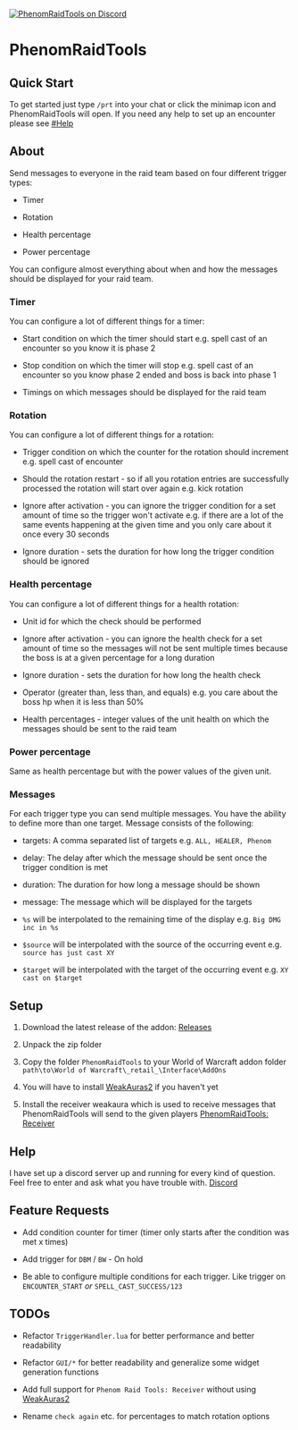 [![PhenomRaidTools on Discord](https://img.shields.io/badge/discord-PhenomRaidTools-738bd7.svg)](https://discord.gg/s5HEuMQ)
# PhenomRaidTools
## Quick Start
To get started just type `/prt` into your chat or click the minimap icon and PhenomRaidTools will open. If you need any help to set up an encounter please see [#Help](https://github.com/PhenomDevel/PhenomRaidTools#help)

## About
Send messages to everyone in the raid team based on four different trigger types:

- Timer

- Rotation

- Health percentage

- Power percentage

You can configure almost everything about when and how the messages should be displayed for your raid team.


### Timer
You can configure a lot of different things for a timer:

- Start condition on which the timer should start e.g. spell cast of an encounter so you know it is phase 2

- Stop condition on which the timer will stop e.g. spell cast of an encounter so you know phase 2 ended and boss is back into phase 1

- Timings on which messages should be displayed for the raid team


### Rotation
You can configure a lot of different things for a rotation:

- Trigger condition on which the counter for the rotation should increment e.g. spell cast of encounter

- Should the rotation restart - so if all you rotation entries are successfully processed the rotation will start over again e.g. kick rotation

- Ignore after activation - you can ignore the trigger condition for a set amount of time so the trigger won't activate e.g. if there are a lot of the same events happening at the given time and you only care about it once every 30 seconds

- Ignore duration - sets the duration for how long the trigger condition should be ignored


### Health percentage
You can configure a lot of different things for a health rotation:

- Unit id for which the check should be performed

- Ignore after activation - you can ignore the health check for a set amount of time so the messages will not be sent multiple times because the boss is at a given percentage for a long duration

- Ignore duration - sets the duration for how long the health check

- Operator (greater than, less than, and equals) e.g. you care about the boss hp when it is less than 50%

- Health percentages - integer values of the unit health on which the messages should be sent to the raid team


### Power percentage
Same as health percentage but with the power values of the given unit.

### Messages
For each trigger type you can send multiple messages. You have the ability to define more than one target.
Message consists of the following:

- targets: A comma separated list of targets e.g. `ALL, HEALER, Phenom`

- delay: The delay after which the message should be sent once the trigger condition is met

- duration: The duration for how long a message should be shown

- message: The message which will be displayed for the targets

 - `%s` will be interpolated to the remaining time of the display e.g. `Big DMG inc in %s`

 - `$source` will be interpolated with the source of the occurring event e.g. `source has just cast XY`

 - `$target` will be interpolated with the target of the occurring event e.g. `XY cast on $target`


## Setup
1. Download the latest release of the addon: [Releases](https://github.com/PhenomDevel/PhenomRaidTools/releases)

2. Unpack the zip folder

3. Copy the folder `PhenomRaidTools` to your World of Warcraft addon folder `path\to\World of Warcraft\_retail_\Interface\AddOns`

4. You will have to install [WeakAuras2](https://github.com/WeakAuras/WeakAuras2/releases) if you haven't yet

5. Install the receiver weakaura which is used to receive messages that PhenomRaidTools will send to the given players [PhenomRaidTools: Receiver](https://wago.io/HyieicnAz)


## Help
I have set up a discord server up and running for every kind of question. Feel free to enter and ask what you have trouble with. [Discord](https://discord.gg/s5HEuMQ)


## Feature Requests
- Add condition counter for timer (timer only starts after the condition was met x times)

- Add trigger for `DBM` / `BW` - On hold

- Be able to configure multiple conditions for each trigger. Like trigger on `ENCOUNTER_START` *or* `SPELL_CAST_SUCCESS/123`


## TODOs
- Refactor `TriggerHandler.lua` for better performance and better readability

- Refactor `GUI/*` for better readability and generalize some widget generation functions

- Add full support for `Phenom Raid Tools: Receiver` without using [WeakAuras2](https://github.com/WeakAuras/WeakAuras2/releases)

- Rename `check again` etc. for percentages to match rotation options